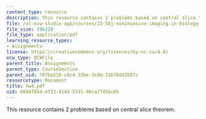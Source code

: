 ```yaml
---
content_type: resource
description: This resource contains 2 problems based on central slice theorem.
file: /ol-ocw-studio-app/courses/22-56j-noninvasive-imaging-in-biology-and-medicine-fall-2005/6684f85d4f23414d5f4100ca77d5bc05_hw4.pdf
file_size: 196229
file_type: application/pdf
learning_resource_types:
- Assignments
license: https://creativecommons.org/licenses/by-nc-sa/4.0/
ocw_type: OCWFile
parent_title: Assignments
parent_type: CourseSection
parent_uid: 707ba218-c6c4-33be-3c9b-32670d42b87c
resourcetype: Document
title: hw4.pdf
uid: 6684f85d-4f23-414d-5f41-00ca77d5bc05
---
```

This resource contains 2 problems based on central slice theorem.